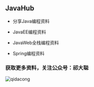 
## JavaHub

- 分享Java编程资料

- JavaEE编程资料

- JavaWeb全栈编程资料 

- Spring编程资料


### 获取更多资料，关注公众号：祁大聪 

![qidacong](https://cdn.jsdelivr.net/gh/qidacong/blob-img@master/20220520/qidacong.4z0s3ud9vm80.webp)
